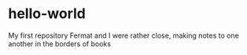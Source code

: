 # hello-world
My first repository
Fermat and I were rather close, making notes to one another in the borders of books
